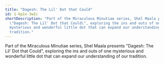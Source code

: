 ```yaml
---
title: "Dagesh: The Lil' Dot that Could"
id: 1-kp1x-3wIc
shortDescription: "Part of the Miraculous Minutiae series, Shel Maala presents
  \"Dagesh: The Lil' Dot that Could\", exploring the ins and outs of one
  mysterious and wonderful little dot that can expand our understanding of our
  tradition."
---
```

<!--StartFragment-->

Part of the Miraculous Minutiae series, Shel Maala presents "Dagesh: The Lil' Dot that Could", exploring the ins and outs of one mysterious and wonderful little dot that can expand our understanding of our tradition. 

<!--EndFragment-->